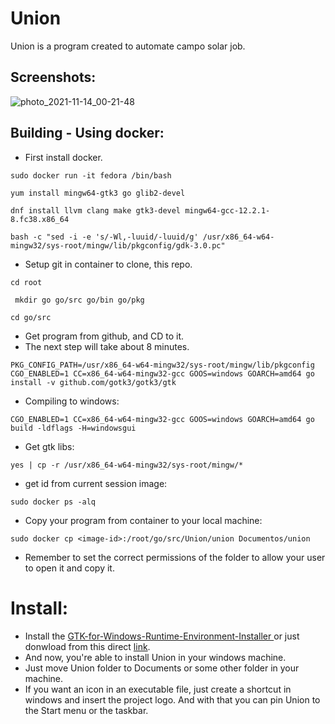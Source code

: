 # Union
Union is a program created to automate campo solar job.

## Screenshots:
![photo_2021-11-14_00-21-48](https://user-images.githubusercontent.com/69154350/141662907-bb48e4ac-97af-413c-95bc-be8845505550.jpg)


## Building - Using docker:
* First install docker.
```
sudo docker run -it fedora /bin/bash
```

```
yum install mingw64-gtk3 go glib2-devel
```

```
dnf install llvm clang make gtk3-devel mingw64-gcc-12.2.1-8.fc38.x86_64
```

```
bash -c "sed -i -e 's/-Wl,-luuid/-luuid/g' /usr/x86_64-w64-mingw32/sys-root/mingw/lib/pkgconfig/gdk-3.0.pc"
```
* Setup git in container to clone, this repo.

```
cd root
```

```
 mkdir go go/src go/bin go/pkg
```

```
cd go/src
```
* Get program from github, and CD to it.
* The next step will take about 8 minutes. 
```
PKG_CONFIG_PATH=/usr/x86_64-w64-mingw32/sys-root/mingw/lib/pkgconfig CGO_ENABLED=1 CC=x86_64-w64-mingw32-gcc GOOS=windows GOARCH=amd64 go install -v github.com/gotk3/gotk3/gtk
```

* Compiling to windows:
```
CGO_ENABLED=1 CC=x86_64-w64-mingw32-gcc GOOS=windows GOARCH=amd64 go build -ldflags -H=windowsgui
```
* Get gtk libs:
```
yes | cp -r /usr/x86_64-w64-mingw32/sys-root/mingw/*
```
* get id from current session image:
```
sudo docker ps -alq
```
* Copy your program from container to your local machine:
```
sudo docker cp <image-id>:/root/go/src/Union/union Documentos/union
```
* Remember to set the correct permissions of the folder to allow your user to open it and copy it. 
# Install:
* Install the [
GTK-for-Windows-Runtime-Environment-Installer ](https://github.com/tschoonj/GTK-for-Windows-Runtime-Environment-Installer) or just donwload from this direct [link](https://drive.google.com/file/d/1Gyi5yugTFvHv6NLX9WBJHsQ1f9PpMZZX/view?usp=sharing).
* And now, you're able to install Union in your windows machine.
* Just move Union folder to Documents or some other folder in your machine.
* If you want an icon in an executable file, just create a shortcut in windows and insert the project logo. And with that you can pin Union to the Start menu or the taskbar.
